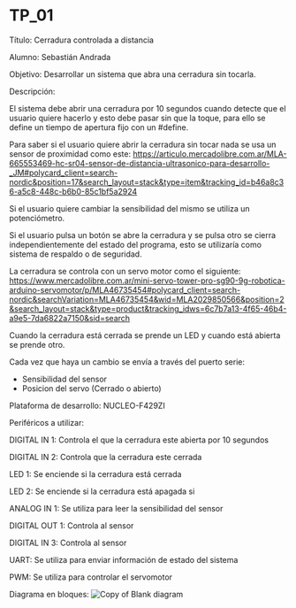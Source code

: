 # TP_01
Título: Cerradura controlada a distancia

Alumno: Sebastián Andrada

Objetivo: Desarrollar un sistema que abra una cerradura sin tocarla.

Descripción: 

El sistema debe abrir una cerradura por 10 segundos cuando detecte que el usuario quiere hacerlo y esto debe pasar sin que la toque, para ello se define un tiempo de apertura fijo con un #define.

Para saber si el usuario quiere abrir la cerradura sin tocar nada se usa un sensor de proximidad como este:
https://articulo.mercadolibre.com.ar/MLA-665553469-hc-sr04-sensor-de-distancia-ultrasonico-para-desarrollo-_JM#polycard_client=search-nordic&position=17&search_layout=stack&type=item&tracking_id=b46a8c36-a5c8-448c-b6b0-85c1bf5a2924

Si el usuario quiere cambiar la sensibilidad del mismo se utiliza un potenciómetro.

Si el usuario pulsa un botón se abre la cerradura y se pulsa otro se cierra independientemente del estado del programa, esto se utilizaría como sistema de respaldo o de seguridad.

La cerradura se controla con un servo motor como el siguiente:
https://www.mercadolibre.com.ar/mini-servo-tower-pro-sg90-9g-robotica-arduino-servomotor/p/MLA46735454#polycard_client=search-nordic&searchVariation=MLA46735454&wid=MLA2029850566&position=2&search_layout=stack&type=product&tracking_idws=6c7b7a13-4f65-46b4-a9e5-7da6822a7150&sid=search

Cuando la cerradura está cerrada se prende un LED y cuando está abierta se prende otro.

Cada vez que haya un cambio se envía a través del puerto serie:
- Sensibilidad del sensor
- Posicion del servo (Cerrado o abierto)

Plataforma de desarrollo: NUCLEO-F429ZI

Periféricos a utilizar:

DIGITAL IN 1: Controla el que la cerradura este abierta por 10 segundos

DIGITAL IN 2: Controla que la cerradura este cerrada

LED 1: Se enciende si la cerradura está cerrada

LED 2: Se enciende si la cerradura está apagada si

ANALOG IN 1: Se utiliza para leer la sensibilidad del sensor 

DIGITAL OUT 1: Controla al sensor

DIGITAL IN 3: Controla al sensor

UART: Se utiliza para enviar información de estado del sistema

PWM: Se utiliza para controlar el servomotor

Diagrama en bloques:
![Copy of Blank diagram](https://github.com/user-attachments/assets/550db6d4-328b-4cfd-a40f-02f729abae89)


